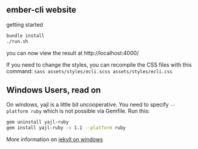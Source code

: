 ## ember-cli website

getting started

```sh
bundle install
./run.sh
```

you can now view the result at http://localhost:4000/

If you need to change the styles, you can recompile the CSS files with this command: `sass assets/styles/ecli.scss assets/styles/ecli.css`

## Windows Users, read on

On windows, yajl is a little bit uncooperative. You need to specify `--platform ruby` which is not possible via Gemfile. Run this:

```sh
gem uninstall yajl-ruby
gem install yajl-ruby -v 1.1 --platform ruby
```

More information on [jekyll on windows](https://github.com/juthilo/run-jekyll-on-windows/)

